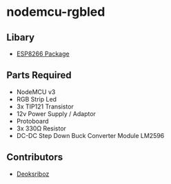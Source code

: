 # nodemcu-rgbled

## Libary
- <a href=">http://arduino.esp8266.com/stable/package_esp8266com_index.json" target="_blank">ESP8266 Package</a>

## Parts Required
- NodeMCU v3
- RGB Strip Led
- 3x TIP121 Transistor
- 12v Power Supply / Adaptor
- Protoboard
- 3x 330Ω Resistor
- DC-DC Step Down Buck Converter Module LM2596

## Contributors

- <a href="https://github.com/deoksriboz375" target="_blank">Deoksriboz</a>
